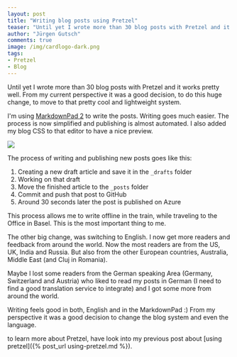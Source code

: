 ```yaml
--- 
layout: post
title: "Writing blog posts using Pretzel"
teaser: "Until yet I wrote more than 30 blog posts with Pretzel and it works pretty well. From my current perspective it was a good decision, to do this huge change, to move to that  pretty cool and lightweight system."
author: "Jürgen Gutsch"
comments: true
image: /img/cardlogo-dark.png
tags: 
- Pretzel
- Blog
---
```


Until yet I wrote more than 30 blog posts with Pretzel and it works pretty well. From my current perspective it was a good decision, to do this huge change, to move to that  pretty cool and lightweight system.

I'm using [MarkdownPad 2](http://markdownpad.com/) to write the posts. Writing goes much easier. The process is now simplified and publishing is almost automated. I also added my blog CSS to that editor to have a nice preview.

![](/img/pretzel2/markdownpad.png)

The process of writing and publishing new posts goes like this:
1. Creating a new draft article and save it in the `_drafts` folder
2. Working on that draft
3. Move the finished article to the `_posts` folder
4. Commit and push that post to GitHub
5. Around 30 seconds later the post is published on Azure

This process allows me to write offline in the train, while traveling to the Office in Basel. This is the most important thing to me. 

The other big change, was switching to English. I now get more readers and feedback from around the world. Now the most readers are from the US, UK, India and Russia. But also from the other European countries, Australia, Middle East (and Cluj in Romania).  

Maybe I lost some readers from the German speaking Area (Germany, Switzerland and Austria) who liked to read my posts in German (I need to find a good translation service to integrate) and I got some more from around the world.

Writing feels good in both, English and in the MarkdownPad :) From my perspective it was a good decision to change the blog system and even the language.

to learn more about Pretzel, have look into my previous post about [using pretzel]({% post_url using-pretzel.md %}).